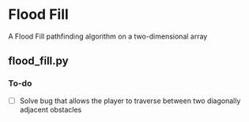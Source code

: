 # Flood Fill
A Flood Fill pathfinding algorithm on a two-dimensional array

## flood_fill.py

### To-do
- [ ] Solve bug that allows the player to traverse between two diagonally adjacent obstacles
